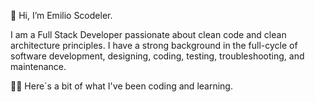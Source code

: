 👋 Hi, I’m Emilio Scodeler.

I am a Full Stack Developer passionate about clean code and clean architecture principles. I have a strong  background in the full-cycle of software development, designing, coding, testing, troubleshooting, and maintenance. 

👨‍💻 Here`s a bit of what I've been coding and learning.

<!---
emiscode/emiscode is a ✨ special ✨ repository because its `README.md` (this file) appears on your GitHub profile.
You can click the Preview link to take a look at your changes.
--->
